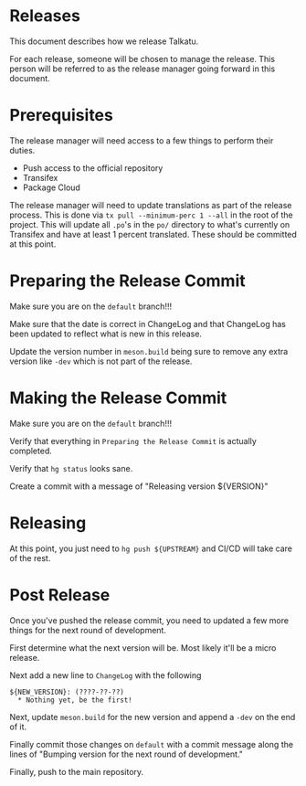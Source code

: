 # Releases

This document describes how we release Talkatu.

For each release, someone will be chosen to manage the release.  This person
will be referred to as the release manager going forward in this document.

# Prerequisites

The release manager will need access to a few things to perform their duties.

 * Push access to the official repository
 * Transifex
 * Package Cloud

The release manager will need to update translations as part of the release
process.  This is done via `tx pull --minimum-perc 1 --all` in the root of the
project.  This will update all `.po`'s in the `po/` directory to what's
currently on Transifex and have at least 1 percent translated.  These should
be committed at this point.

# Preparing the Release Commit

Make sure you are on the `default` branch!!!

Make sure that the date is correct in ChangeLog and that ChangeLog has been
updated to reflect what is new in this release.

Update the version number in `meson.build` being sure to remove any extra
version like `-dev` which is not part of the release.

# Making the Release Commit

Make sure you are on the `default` branch!!!

Verify that everything in `Preparing the Release Commit` is actually completed.

Verify that `hg status` looks sane.

Create a commit with a message of "Releasing version ${VERSION}"

# Releasing

At this point, you just need to `hg push ${UPSTREAM}` and CI/CD will take care of the rest.

# Post Release

Once you've pushed the release commit, you need to updated a few more things
for the next round of development.

First determine what the next version will be.  Most likely it'll be a micro
release.

Next add a new line to `ChangeLog` with the following

```
${NEW_VERSION}: (????-??-??)
  * Nothing yet, be the first!
```

Next, update `meson.build` for the new version and append a `-dev` on the end
of it.

Finally commit those changes on `default` with a commit message along the lines
of "Bumping version for the next round of development."

Finally, push to the main repository.
